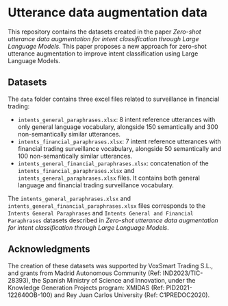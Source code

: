 # Utterance data augmentation data

This repository contains the datasets created in the paper *Zero-shot utterance data augmentation for intent classification through Large Language Models*. This paper proposes a new approach for zero-shot utterance augmentation to improve intent classification using Large Language Models.


## Datasets

The `data` folder contains three excel files related to surveillance in financial trading:

- `intents_general_paraphrases.xlsx`: 8 intent reference utterances with only general language vocabulary, alongside 150 semantically and 300 non-semantically similar utterances.
- `intents_financial_paraphrases.xlsx`: 7 intent reference utterances with financial trading surveillance vocabulary, alongside 50 semantically and 100 non-semantically similar utterances.
- `intents_general_financial_paraphrases.xlsx`: concatenation of the `intents_financial_paraphrases.xlsx` and `intents_general_paraphrases.xlsx` files. It contains both general language and financial trading surveillance vocabulary.

The `intents_general_paraphrases.xlsx` and `intents_general_financial_paraphrases.xlsx` files corresponds to the `Intents General Paraphrases` and `Intents General and Financial Paraphrases` datasets described in *Zero-shot utterance data augmentation for intent classification through Large Language Models*.


## Acknowledgments

The creation of these datasets was supported by VoxSmart Trading S.L., and grants from Madrid Autonomous Community (Ref: IND2023/TIC-28393), the Spanish Ministry of Science and Innovation, under the Knowledge Generation Projects program: XMIDAS (Ref: PID2021-122640OB-100) and Rey Juan Carlos University (Ref: C1PREDOC2020).